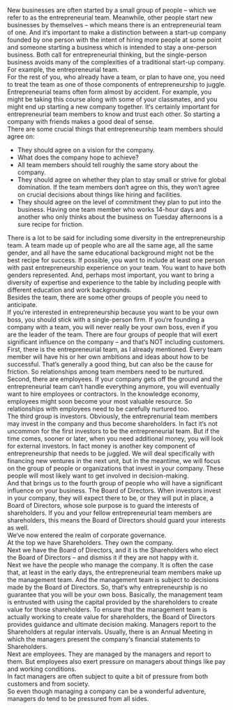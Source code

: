 New businesses are often started by a small group of people – which we refer to as the entrepreneurial team. Meanwhile, other people start new businesses by themselves – which means there is an entrepreneurial team of one. And it‘s important to make a distinction between a start-up company founded by one person with the intent of hiring more people at some point and someone starting a business which is intended to stay a one-person business. Both call for entrepreneurial thinking, but the single-person business avoids many of the complexities of a traditional start-up company. For example, the entrepreneurial team.  
For the rest of you, who already have a team, or plan to have one, you need to treat the team as one of those components of entrepreneurship to juggle. Entrepreneurial teams often form almost by accident. For example, you might be taking this course along with some of your classmates, and you might end up starting a new company together. It‘s certainly important for entrepreneurial team members to know and trust each other. So starting a company with friends makes a good deal of sense.  
There are some crucial things that entrepreneurship team members should agree on: 
- They should agree on a vision for the company.
- What does the company hope to achieve?
- All team members should tell roughly the same story about the company.  
- They should agree on whether they plan to stay small or strive for global domination. If the team members don‘t agree on this, they won‘t agree on crucial decisions about things like hiring and facilities.  
- They should agree on the level of commitment they plan to put into the business. Having one team member who works 14-hour days and another who only thinks about the business on Tuesday afternoons is a sure recipe for friction.  

There is a lot to be said for including some diversity in the entrepreneurship team. A team made up of people who are all the same age, all the same gender, and all have the same educational background might not be the best recipe for success. If possible, you want to include at least one person with past entrepreneurship experience on your team. You want to have both genders represented. And, perhaps most important, you want to bring a diversity of expertise and experience to the table by including people with different education and work backgrounds.  
Besides the team, there are some other groups of people you need to anticipate.  
If you‘re interested in entrepreneurship because you want to be your own boss, you should stick with a single-person firm. If you‘re founding a company with a team, you will never really be your own boss, even if you are the leader of the team. There are four groups of people that will exert significant influence on the company – and that‘s NOT including customers.  
First, there is the entrepreneurial team, as I already mentioned. Every team member will have his or her own ambitions and ideas about how to be successful. That‘s generally a good thing, but can also be the cause for friction. So relationships among team members need to be nurtured.  
Second, there are employees. If your company gets off the ground and the entrepreneurial team can‘t handle everything anymore, you will eventually want to hire employees or contractors. In the knowledge economy, employees might soon become your most valuable resource. So relationships with employees need to be carefully nurtured too.  
The third group is investors. Obviously, the entreprenurial team members may invest in the company and thus become shareholders. In fact it‘s not uncommon for the first investors to be the entrepreneurial team. But if the time comes, sooner or later, when you need additional money, you will look for external investors. In fact money is another key component of entrepreneurship that needs to be juggled. We will deal specifically with financing new ventures in the next unit, but in the meantime, we will focus on the group of people or organizations that invest in your company. These people will most likely want to get involved in decision-making.  
And that brings us to the fourth group of people who will have a significant influence on your business. The Board of Directors. When investors invest in your company, they will expect there to be, or they will put in place, a Board of Directors, whose sole purpose is to guard the interests of shareholders. If you and your fellow entrepreneurial team members are shareholders, this means the Board of Directors should guard your interests as well.  
We‘ve now entered the realm of corporate governance.  
At the top we have Shareholders. They own the company.  
Next we have the Board of Directors, and it is the Shareholders who elect the Board of Directors – and dismiss it if they are not happy with it.  
Next we have the people who manage the company. It is often the case that, at least in the early days, the entrepreneurial team members make up the management team. And the management team is subject to decisions made by the Board of Directors. So, that‘s why entrepreneurship is no guarantee that you will be your own boss. Basically, the management team is entrusted with using the capital provided by the shareholders to create value for those shareholders. To ensure that the management team is actually working to create value for shareholders, the Board of Directors provides guidance and ultimate decision making. Managers report to the Shareholders at regular intervals. Usually, there is an Annual Meeting in which the managers present the company‘s financial statements to Shareholders.  
Next are employees. They are managed by the managers and report to them. But employees also exert pressure on managers about things like pay and working conditions.  
In fact managers are often subject to quite a bit of pressure from both customers and from society.  
So even though managing a company can be a wonderful adventure, managers do tend to be pressured from all sides.